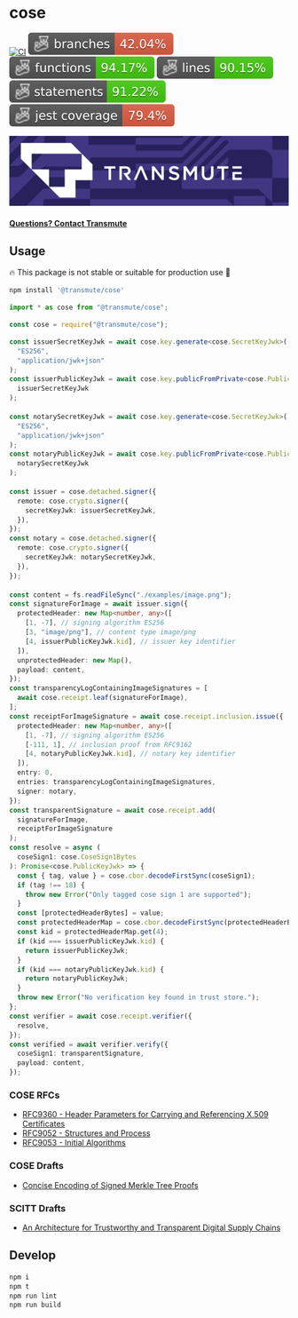 # cose

[![CI](https://github.com/transmute-industries/cose/actions/workflows/ci.yml/badge.svg)](https://github.com/transmute-industries/cose/actions/workflows/ci.yml)
![Branches](./badges/coverage-branches.svg)
![Functions](./badges/coverage-functions.svg)
![Lines](./badges/coverage-lines.svg)
![Statements](./badges/coverage-statements.svg)
![Jest coverage](./badges/coverage-jest%20coverage.svg)

<!-- [![NPM](https://nodei.co/npm/@transmute/cose.png?mini=true)](https://npmjs.org/package/@transmute/cose) -->

<img src="./transmute-banner.png" />

#### [Questions? Contact Transmute](https://transmute.typeform.com/to/RshfIw?typeform-source=cose)

## Usage

🔥 This package is not stable or suitable for production use 🚧

```bash
npm install '@transmute/cose'
```

```ts
import * as cose from "@transmute/cose";
```

```js
const cose = require("@transmute/cose");
```

```ts
const issuerSecretKeyJwk = await cose.key.generate<cose.SecretKeyJwk>(
  "ES256",
  "application/jwk+json"
);
const issuerPublicKeyJwk = await cose.key.publicFromPrivate<cose.PublicKeyJwk>(
  issuerSecretKeyJwk
);

const notarySecretKeyJwk = await cose.key.generate<cose.SecretKeyJwk>(
  "ES256",
  "application/jwk+json"
);
const notaryPublicKeyJwk = await cose.key.publicFromPrivate<cose.PublicKeyJwk>(
  notarySecretKeyJwk
);

const issuer = cose.detached.signer({
  remote: cose.crypto.signer({
    secretKeyJwk: issuerSecretKeyJwk,
  }),
});
const notary = cose.detached.signer({
  remote: cose.crypto.signer({
    secretKeyJwk: notarySecretKeyJwk,
  }),
});

const content = fs.readFileSync("./examples/image.png");
const signatureForImage = await issuer.sign({
  protectedHeader: new Map<number, any>([
    [1, -7], // signing algorithm ES256
    [3, "image/png"], // content type image/png
    [4, issuerPublicKeyJwk.kid], // issuer key identifier
  ]),
  unprotectedHeader: new Map(),
  payload: content,
});
const transparencyLogContainingImageSignatures = [
  await cose.receipt.leaf(signatureForImage),
];
const receiptForImageSignature = await cose.receipt.inclusion.issue({
  protectedHeader: new Map<number, any>([
    [1, -7], // signing algorithm ES256
    [-111, 1], // inclusion proof from RFC9162
    [4, notaryPublicKeyJwk.kid], // notary key identifier
  ]),
  entry: 0,
  entries: transparencyLogContainingImageSignatures,
  signer: notary,
});
const transparentSignature = await cose.receipt.add(
  signatureForImage,
  receiptForImageSignature
);
const resolve = async (
  coseSign1: cose.CoseSign1Bytes
): Promise<cose.PublicKeyJwk> => {
  const { tag, value } = cose.cbor.decodeFirstSync(coseSign1);
  if (tag !== 18) {
    throw new Error("Only tagged cose sign 1 are supported");
  }
  const [protectedHeaderBytes] = value;
  const protectedHeaderMap = cose.cbor.decodeFirstSync(protectedHeaderBytes);
  const kid = protectedHeaderMap.get(4);
  if (kid === issuerPublicKeyJwk.kid) {
    return issuerPublicKeyJwk;
  }
  if (kid === notaryPublicKeyJwk.kid) {
    return notaryPublicKeyJwk;
  }
  throw new Error("No verification key found in trust store.");
};
const verifier = await cose.receipt.verifier({
  resolve,
});
const verified = await verifier.verify({
  coseSign1: transparentSignature,
  payload: content,
});
```

### COSE RFCs

- [RFC9360 - Header Parameters for Carrying and Referencing X.509 Certificates](https://datatracker.ietf.org/doc/rfc9360/)
- [RFC9052 - Structures and Process](https://datatracker.ietf.org/doc/html/rfc9052)
- [RFC9053 - Initial Algorithms](https://datatracker.ietf.org/doc/html/rfc9053)

### COSE Drafts

- [Concise Encoding of Signed Merkle Tree Proofs](https://datatracker.ietf.org/doc/draft-ietf-cose-merkle-tree-proofs/)

### SCITT Drafts

- [An Architecture for Trustworthy and Transparent Digital Supply Chains](https://datatracker.ietf.org/doc/draft-ietf-scitt-architecture/)

## Develop

```bash
npm i
npm t
npm run lint
npm run build
```
